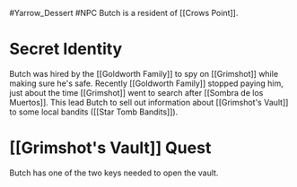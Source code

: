 #Yarrow_Dessert #NPC 
Butch is a resident of [[Crows Point]].
# Secret Identity
Butch was hired by the [[Goldworth Family]] to spy on [[Grimshot]] while making sure he's safe. Recently [[Goldworth Family]] stopped paying him, just about the time [[Grimshot]] went to search after [[Sombra de los Muertos]]. This lead Butch to sell out information about [[Grimshot's Vault]] to some local bandits ([[Star Tomb Bandits]]).
# [[Grimshot's Vault]] Quest
Butch has one of the two keys needed to open the vault.